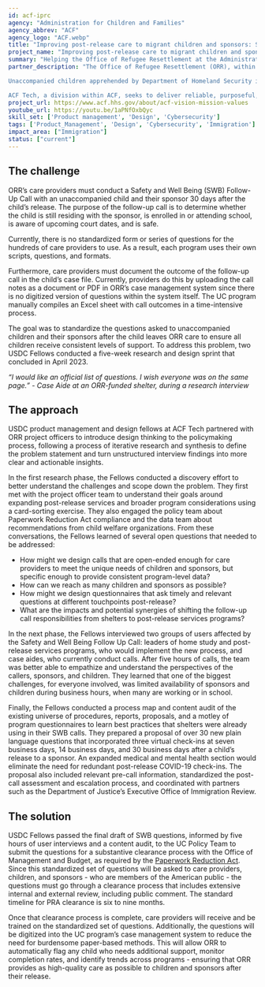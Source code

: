 ```yaml
---
id: acf-iprc
agency: "Administration for Children and Families"
agency_abbrev: "ACF"
agency_logo: "ACF.webp"
title: "Improving post-release care to migrant children and sponsors: Standardizing the Safety and Wellbeing Follow Up Calls"
project_name: "Improving post-release care to migrant children and sponsors: Standardizing the Safety and Wellbeing Follow Up Calls"
summary: "Helping the Office of Refugee Resettlement at the Administration of Children and Families ensure that the thousands of unaccompanied children that enter HHS care each month are safe, thriving, and swiftly united with a sponsor through technology delivery and design."
partner_description: "The Office of Refugee Resettlement (ORR), within the Administration for Children and Families (ACF), helps new populations maximize their potential in the United States by linking them to critical resources that assist them in becoming integrated members of American society. In addition to resettlement services, ORR runs the Unaccompanied Children (UC) program. ORR has provided care for and found suitable sponsors for over 410,000 unaccompanied children.

Unaccompanied children apprehended by Department of Homeland Security immigration officials are transferred to the care and custody of ORR. ORR promptly places unaccompanied children in the least restrictive setting that is in the best interests of each child, who is provided age-appropriate care and wraparound services in one of the approximately 200 state-licensed facilities and programs funded by ORR in 22 states. As soon as children enter ORR care, they are put in contact with their parents, guardians, or relatives, if known, and the process of finding a suitable sponsor begins. ORR evaluates potential sponsors’ ability to provide for the child’s physical and mental well-being, as required by law. Once ORR approves an unaccompanied child for release, the care provider collaborates with the sponsor to ensure physical discharge happens as quickly as possible.

ACF Tech, a division within ACF, seeks to deliver reliable, purposeful, and secure technology, data, and innovation to advance the ACF mission. ACF Tech’s U.S. Digital Corps Fellows are working to improve the technology within the UC program by modernizing its core technology platform and building supplemental applications."
project_url: https://www.acf.hhs.gov/about/acf-vision-mission-values
youtube_url: https://youtu.be/1aPNfOxbQyc
skill_set: ['Product management', 'Design', 'Cybersecurity']
tags: ['Product_Management', 'Design', 'Cybersecurity', 'Immigration']
impact_area: ["Immigration"]
status: ["current"]
---
```


## The challenge
ORR’s care providers must conduct a Safety and Well Being (SWB) Follow-Up Call with an unaccompanied child and their sponsor 30 days after the child’s release. The purpose of the follow-up call is to determine whether the child is still residing with the sponsor, is enrolled in or attending school, is aware of upcoming court dates, and is safe.

Currently, there is no standardized form or series of questions for the hundreds of care providers to use. As a result, each program uses their own scripts, questions, and formats. 

Furthermore, care providers must document the outcome of the follow-up call in the child’s case file. Currently, providers do this by uploading the call notes as a document or PDF in ORR’s case management system since there is no digitized version of questions within the system itself. The UC program manually compiles an Excel sheet with call outcomes in a time-intensive process. 

The goal was to standardize the questions asked to unaccompanied children and their sponsors after the child leaves ORR care to ensure all children receive consistent levels of support. To address this problem, two USDC Fellows conducted a five-week research and design sprint that concluded in April 2023. 

*“I would like an official list of questions. I wish everyone was on the same page.” - Case Aide at an ORR-funded shelter, during a research interview*

## The approach
USDC product management and design fellows at ACF Tech partnered with ORR project officers to introduce design thinking to the policymaking process, following a process of iterative research and synthesis to define the problem statement and turn unstructured interview findings into more clear and actionable insights.

In the first research phase, the Fellows conducted a discovery effort to better understand the challenges and scope down the problem. They first met with the project officer team to understand their goals around expanding post-release services and broader program considerations using a card-sorting exercise. They also engaged the policy team about Paperwork Reduction Act compliance and the data team about recommendations from child welfare organizations. From these conversations, the Fellows learned of several open questions that needed to be addressed: 

* How might we design calls that are open-ended enough for care providers to meet the unique needs of children and sponsors, but specific enough to provide consistent program-level data?
* How can we reach as many children and sponsors as possible?
* How might we design questionnaires that ask timely and relevant questions at different touchpoints post-release?
* What are the impacts and potential synergies of shifting the follow-up call responsibilities from shelters to post-release services programs?

In the next phase, the Fellows interviewed two groups of users affected by the Safety and Well Being Follow Up Call: leaders of home study and post-release services programs, who would implement the new process, and case aides, who currently conduct calls. After five hours of calls, the team was better able to empathize and understand the perspectives of the callers, sponsors, and children. They learned that one of the biggest challenges, for everyone involved, was limited availability of sponsors and children during business hours, when many are working or in school.

Finally, the Fellows conducted a process map and content audit of the existing universe of procedures, reports, proposals, and a motley of program questionnaires to learn best practices that shelters were already using in their SWB calls. They prepared a proposal of over 30 new plain language questions that incorporated three virtual check-ins at seven business days, 14 business days, and 30 business days after a child’s release to a sponsor. An expanded medical and mental health section would eliminate the need for redundant post-release COVID-19 check-ins. The proposal also included relevant pre-call information, standardized the post-call assessment and escalation process, and coordinated with partners such as the Department of Justice’s Executive Office of Immigration Review. 


## The solution 

USDC Fellows passed the final draft of SWB questions, informed by five hours of user interviews and a content audit, to the UC Policy Team to submit the questions for a substantive clearance process with the Office of Management and Budget, as required by the [Paperwork Reduction Act](https://pra.digital.gov/clearance-process/). Since this standardized set of questions will be asked to care providers, children, and sponsors - who are members of the American public - the questions must go through a clearance process that includes extensive internal and external review, including public comment. The standard timeline for PRA clearance is six to nine months. 

Once that clearance process is complete, care providers will receive and be trained on the standardized set of questions. Additionally, the questions will be digitized into the UC program’s case management system to reduce the need for burdensome paper-based methods. This will allow ORR to automatically flag any child who needs additional support, monitor completion rates, and identify trends across programs - ensuring that ORR provides as high-quality care as possible to children and sponsors after their release. 

